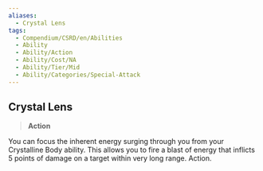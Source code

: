 ```yaml
---
aliases:
  - Crystal Lens
tags:
  - Compendium/CSRD/en/Abilities
  - Ability
  - Ability/Action
  - Ability/Cost/NA
  - Ability/Tier/Mid
  - Ability/Categories/Special-Attack
---
```

    
      
## Crystal Lens      
>**Action**    
      
You can focus the inherent energy surging through you from your Crystalline Body ability. This allows you to fire a blast of energy that inflicts 5 points of damage on a target within very long range. Action.